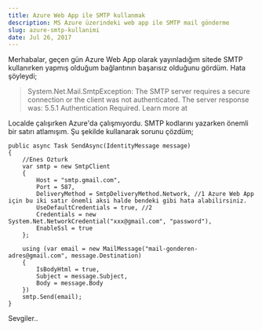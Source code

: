 ```yaml
---
title: Azure Web App ile SMTP kullanmak
description: MS Azure üzerindeki web app ile SMTP mail gönderme
slug: azure-smtp-kullanimi
date: Jul 26, 2017
---
```


Merhabalar, geçen gün Azure Web App olarak yayınladığım sitede SMTP kullanırken yapmış olduğum bağlantının başarısız olduğunu gördüm.
Hata şöyleydi;

> System.Net.Mail.SmtpException: The SMTP server requires a secure connection
> or the client was not authenticated. The server response was:
> 5.5.1 Authentication Required. Learn more at

Localde çalışırken Azure'da çalışmıyordu. SMTP kodlarını yazarken önemli bir satırı atlamışım. Şu şekilde kullanarak sorunu çözdüm;

```
public async Task SendAsync(IdentityMessage message)
{
    //Enes Ozturk
    var smtp = new SmtpClient
	{
		Host = "smtp.gmail.com",
		Port = 587,
		DeliveryMethod = SmtpDeliveryMethod.Network, //1 Azure Web App için bu iki satır önemli aksi halde bendeki gibi hata alabilirsiniz.
		UseDefaultCredentials = true, //2
		Credentials = new System.Net.NetworkCredential("xxx@gmail.com", "password"),
		EnableSsl = true
	};

	using (var email = new MailMessage("mail-gonderen-adres@gmail.com", message.Destination)
	{
	    IsBodyHtml = true,
	    Subject = message.Subject,
	    Body = message.Body
	})
	smtp.Send(email);
}
```

Sevgiler..
